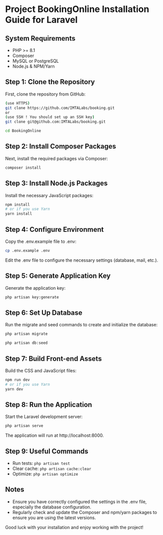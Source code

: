 # Project BookingOnline Installation Guide for Laravel

## System Requirements
- PHP >= 8.1
- Composer
- MySQL or PostgreSQL
- Node.js & NPM/Yarn

## Step 1: Clone the Repository
First, clone the repository from GitHub:

```bash
(use HTTPS)
git clone https://github.com/IMTALabs/booking.git
or
(use SSH ! You should set up an SSH key)
git clone git@github.com:IMTALabs/booking.git
```
```bash
cd BookingOnline
```

## Step 2: Install Composer Packages
Next, install the required packages via Composer:

```bash
composer install
```

## Step 3: Install Node.js Packages
Install the necessary JavaScript packages:

```bash
npm install
# or if you use Yarn
yarn install
```

## Step 4: Configure Environment
Copy the .env.example file to .env:

```bash
cp .env.example .env
```

Edit the .env file to configure the necessary settings (database, mail, etc.).

## Step 5: Generate Application Key
Generate the application key:
```bash
php artisan key:generate
```

## Step 6: Set Up Database
Run the migrate and seed commands to create and initialize the database:

```bash
php artisan migrate

php artisan db:seed
```

## Step 7: Build Front-end Assets
Build the CSS and JavaScript files:

```bash
npm run dev
# or if you use Yarn
yarn dev
```

## Step 8: Run the Application
Start the Laravel development server:

```bash
php artisan serve
```

The application will run at http://localhost:8000.

## Step 9: Useful Commands
- Run tests: `php artisan test`
- Clear cache: `php artisan cache:clear`
- Optimize: `php artisan optimize`
## Notes
- Ensure you have correctly configured the settings in the .env file, especially the database configuration.
- Regularly check and update the Composer and npm/yarn packages to ensure you are using the latest versions.

Good luck with your installation and enjoy working with the project!
